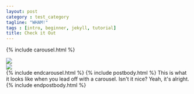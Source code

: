 ```yaml
---
layout: post
category : test_category
tagline: "WHAM!"
tags : [intro, beginner, jekyll, tutorial]
title: Check it Out
---
```

{% include carousel.html %}
<div class="item"><a href="http://www.flickr.com/photos/idfarmer/6882096993/in/photostream/"><img src ="http://farm8.staticflickr.com/7209/6882096993_633bc9a2c5_b.jpg"></a></div>
<div class="item"><a href="http://www.flickr.com/photos/idfarmer/6882097967/in/photostream/"><img src ="http://farm8.staticflickr.com/7198/6882097967_2c383d36c7_b.jpg"></a></div>
{% include endcarousel.html %}
{% include postbody.html %}
This is what it looks like when you lead off with a carousel. Isn't it nice?
Yeah, it's alright.
{% include endpostbody.html %}